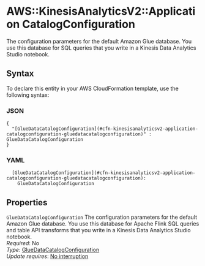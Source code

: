 # AWS::KinesisAnalyticsV2::Application CatalogConfiguration<a name="aws-properties-kinesisanalyticsv2-application-catalogconfiguration"></a>

The configuration parameters for the default Amazon Glue database\. You use this database for SQL queries that you write in a Kinesis Data Analytics Studio notebook\.

## Syntax<a name="aws-properties-kinesisanalyticsv2-application-catalogconfiguration-syntax"></a>

To declare this entity in your AWS CloudFormation template, use the following syntax:

### JSON<a name="aws-properties-kinesisanalyticsv2-application-catalogconfiguration-syntax.json"></a>

```
{
  "[GlueDataCatalogConfiguration](#cfn-kinesisanalyticsv2-application-catalogconfiguration-gluedatacatalogconfiguration)" : GlueDataCatalogConfiguration
}
```

### YAML<a name="aws-properties-kinesisanalyticsv2-application-catalogconfiguration-syntax.yaml"></a>

```
  [GlueDataCatalogConfiguration](#cfn-kinesisanalyticsv2-application-catalogconfiguration-gluedatacatalogconfiguration): 
    GlueDataCatalogConfiguration
```

## Properties<a name="aws-properties-kinesisanalyticsv2-application-catalogconfiguration-properties"></a>

`GlueDataCatalogConfiguration`  <a name="cfn-kinesisanalyticsv2-application-catalogconfiguration-gluedatacatalogconfiguration"></a>
The configuration parameters for the default Amazon Glue database\. You use this database for Apache Flink SQL queries and table API transforms that you write in a Kinesis Data Analytics Studio notebook\.  
*Required*: No  
*Type*: [GlueDataCatalogConfiguration](aws-properties-kinesisanalyticsv2-application-gluedatacatalogconfiguration.md)  
*Update requires*: [No interruption](https://docs.aws.amazon.com/AWSCloudFormation/latest/UserGuide/using-cfn-updating-stacks-update-behaviors.html#update-no-interrupt)